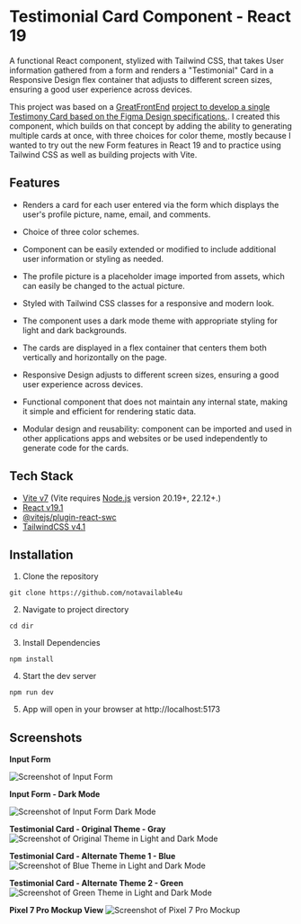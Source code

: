 # Testimonial Card Component - React 19

A functional React component, stylized with Tailwind CSS, that takes User information gathered from a form and renders a "Testimonial" Card in a Responsive Design flex container that adjusts to different screen sizes, ensuring a good user experience across devices.

This project was based on a [GreatFrontEnd](https://www.greatfrontend.com/projects) [project to develop a single Testimony Card based on the Figma Design specifications.](https://www.greatfrontend.com/projects/challenges/testimonial-card). I created this component, which builds on that concept by adding the ability to generating multiple cards at once, with three choices for color theme, mostly because I wanted to try out the new Form features in React 19 and to practice using Tailwind CSS as well as building projects with Vite.

## Features

- Renders a card for each user entered via the form which displays the user's profile picture, name, email, and comments.

- Choice of three color schemes.

- Component can be easily extended or modified to include additional user information or styling as needed.

- The profile picture is a placeholder image imported from assets, which can easily be changed to the actual picture.

- Styled with Tailwind CSS classes for a responsive and modern look.

- The component uses a dark mode theme with appropriate styling for light and dark backgrounds.

- The cards are displayed in a flex container that centers them both vertically and horizontally on the page.

- Responsive Design adjusts to different screen sizes, ensuring a good user experience across devices.

- Functional component that does not maintain any internal state, making it simple and efficient for rendering static data.

- Modular design and reusability: component can be imported and used in other applications apps and websites or be used independently to generate code for the cards.

## Tech Stack

- [Vite v7](https://vite.dev) (Vite requires [Node.js](https://nodejs.org/en/) version 20.19+, 22.12+.)
- [React v19.1](https://react.dev)
- [@vitejs/plugin-react-swc](https://github.com/vitejs/vite-plugin-react/tree/main/packages/plugin-react)
- [TailwindCSS v4.1](https://tailwindcss.com/)

## Installation

1. Clone the repository

```
git clone https://github.com/notavailable4u
```

2. Navigate to project directory

```
cd dir
```

3. Install Dependencies

```
npm install
```

4. Start the dev server

```
npm run dev
```

5. App will open in your browser at http://localhost:5173

## Screenshots

**Input Form**

![Screenshot of Input Form](/src/assets/infput-form-screenshot.png)

**Input Form - Dark Mode**

![Screenshot of Input Form Dark Mode](/src/assets/infput-form-dark-screenshot.png)

**Testimonial Card - Original Theme - Gray**
![Screenshot of Original Theme in Light and Dark Mode](/src/assets/originalLightDark.png)

**Testimonial Card - Alternate Theme 1 - Blue**
![Screenshot of Blue Theme in Light and Dark Mode](/src/assets/blueLightDark.png)

**Testimonial Card - Alternate Theme 2 - Green**
![Screenshot of Green Theme in Light and Dark Mode](/src/assets/greenLightDark.png)

**Pixel 7 Pro Mockup View**
![Screenshot of Pixel 7 Pro Mockup](/src/assets/Pixel-7-Pro-mockup.png)


